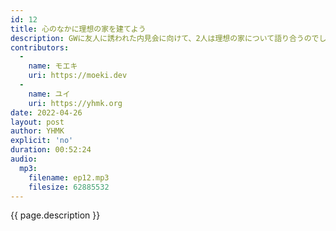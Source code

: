 ```yaml
---
id: 12
title: 心のなかに理想の家を建てよう
description: GWに友人に誘われた内見会に向けて、2人は理想の家について語り合うのでした。
contributors:
  - 
    name: モエキ
    uri: https://moeki.dev
  -
    name: ユイ
    uri: https://yhmk.org
date: 2022-04-26
layout: post
author: YHMK
explicit: 'no'
duration: 00:52:24
audio:
  mp3:
    filename: ep12.mp3
    filesize: 62885532
---
```


{{ page.description }}
